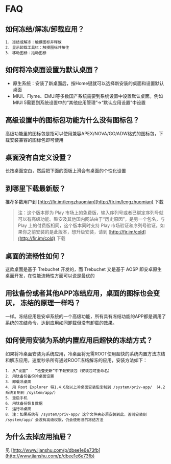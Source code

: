 FAQ
===

如何冻结/解冻/卸载应用？
---
	1. 冻结或解冻：触摸图标并释放
	2. 显示卸载工具栏：触摸图标并按住
	3. 移动图标：拖动图标


如何将冷桌面设置为默认桌面？
---
- 原生系统：安装了新桌面后，按Home键就可以选择新安装的桌面和设置默认桌面
- MIUI、Flyme、EMUI等多数国产系统需要到系统设置中设置默认桌面。例如MIUI 5需要到系统设置中的“其他应用管理”->“默认应用设置”中设置


高级设置中的图标包功能为什么没有图标包？
---
高级功能里的图标包是指可以使用兼容APEX/NOVA/GO/ADW格式的图标包，下载安装兼容的图标包即可使用


桌面没有自定义设置？
---
长按桌面空白，然后把下面的面板上滑会有桌面的个性化设置


到哪里下载最新版？
---
推荐多数用户到 [http://fir.im/lengzhuomian](http://fir.im/lengzhuomian) 下载

> 注：这个版本即为 Play 市场上的免费版，输入序列号或者已绑定序列号就可以有高级功能。酷安及其他国内网站由于“历史原因”，是另一个包名，与 Play 上的付费版相同，这个版本同时支持 Play 市场验证和序列号验证。如果你之前安装的是此版本，想升级安装，请到 [http://fir.im/cold](http://fir.im/cold) 下载


桌面的流畅性如何？
---
这款桌面是基于 Trebuchet 开发的，而 Trebuchet 又是基于 AOSP 即安卓原生桌面开发，在性能流畅性方面可以说是最优的


用钛备份或者其他APP冻结应用，桌面的图标也会变灰， 冻结的原理一样吗？
---
一样。冻结应用是安卓系统的一个高级功能，所有具有冻结功能的APP都是调用了系统的冻结命令，达到应用如同卸载但没有卸载的效果。


如何使用安装为系统内置应用后超快的冻结方式？
---
如果将冷桌面安装为系统应用，冷桌面将无需ROOT使用超快的系统内置方法冻结和解冻应用，速度秒杀所有通过ROOT冻结解冻的应用，安装方法如下：

	1. 从“设置” - “检查更新”中下载安装包（安装包可重命名）
	2. 用钛备份备份冷桌面设置
	3. 卸载冷桌面
	4. 用 Root Explorer 将1.4.6及以上冷桌面安装包复制到 /system/priv-app/ （4.2系统复制到 /system/app/）
	5. 重启手机
	6. 用钛备份恢复数据
	7. 运行冷桌面
	8. 注：如果系统有 /system/priv-app/ 这个文件夹必须安装到此，否则安装到 /system/app/ 会没有高级权限，仍会使用旧的冻结方法


为什么去掉应用抽屉？
---
见 [http://www.jianshu.com/p/dbee1e6e73fb](http://www.jianshu.com/p/dbee1e6e73fb)
